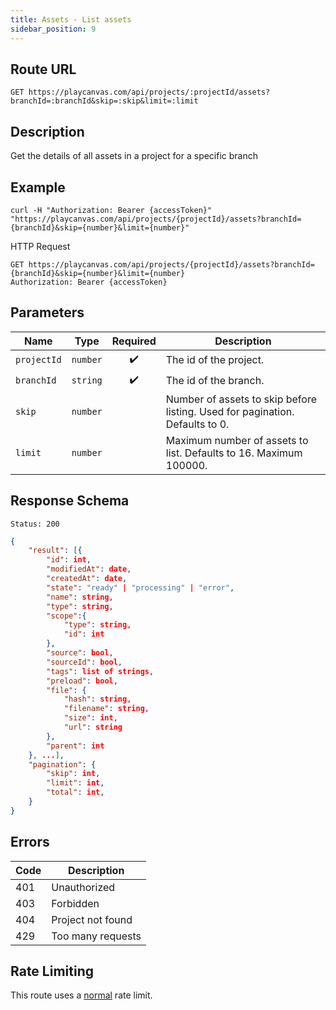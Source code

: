 ```yaml
---
title: Assets - List assets
sidebar_position: 9
---
```


## Route URL

```none
GET https://playcanvas.com/api/projects/:projectId/assets?branchId=:branchId&skip=:skip&limit=:limit
```

## Description

Get the details of all assets in a project for a specific branch

## Example

```none
curl -H "Authorization: Bearer {accessToken}" "https://playcanvas.com/api/projects/{projectId}/assets?branchId={branchId}&skip={number}&limit={number}"
```

HTTP Request

```text
GET https://playcanvas.com/api/projects/{projectId}/assets?branchId={branchId}&skip={number}&limit={number}
Authorization: Bearer {accessToken}
```

## Parameters

| Name        | Type       | Required | Description                                                                  |
| ----------- | ---------- | :------: | ---------------------------------------------------------------------------- |
| `projectId` | `number`   | ✔️      | The id of the project.                                                       |
| `branchId`  | `string`   | ✔️      | The id of the branch.                                                        |
| `skip`      | `number`   |          | Number of assets to skip before listing. Used for pagination. Defaults to 0. |
| `limit`     | `number`   |          | Maximum number of assets to list. Defaults to 16. Maximum 100000.            |

## Response Schema

```none
Status: 200
```

```json
{
    "result": [{
        "id": int,
        "modifiedAt": date,
        "createdAt": date,
        "state": "ready" | "processing" | "error",
        "name": string,
        "type": string,
        "scope":{
            "type": string,
            "id": int
        },
        "source": bool,
        "sourceId": bool,
        "tags": list of strings,
        "preload": bool,
        "file": {
            "hash": string,
            "filename": string,
            "size": int,
            "url": string
        },
        "parent": int
    }, ...],
    "pagination": {
        "skip": int,
        "limit": int,
        "total": int,
    }
}
```

## Errors

| Code | Description       |
| ---- | ----------------- |
| 401  | Unauthorized      |
| 403  | Forbidden         |
| 404  | Project not found |
| 429  | Too many requests |

## Rate Limiting

This route uses a [normal][1] rate limit.

[1]: /user-manual/api#rate-limiting
